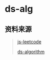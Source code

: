 # ds-alg

## 资料来源

> [js-leetcode](https://github.com/cunzaizhuyi/js-leetcode)
>
> [ds-algorithm](https://github.com/cunzaizhuyi/ds-algorithm)

